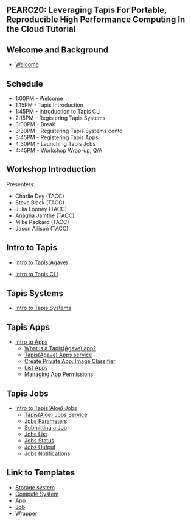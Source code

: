 ## PEARC20: Leveraging Tapis For Portable, Reproducible High Performance Computing In the Cloud Tutorial

## Welcome and Background
* [Welcome](./welcome/intro.md)

## Schedule

* 1:00PM - Welcome
* 1:15PM - Tapis Introduction
* 1:45PM - Introduction to Tapis CLI
* 2:15PM - Registering Tapis Systems
* 3:00PM - Break
* 3:30PM  - Registering Tapis Systems contd
* 3:45PM  - Registering Tapis Apps
* 4:30PM  - Launching Tapis Jobs
* 4:45PM  - Workshop Wrap-up, Q/A

## Workshop Introduction
Presenters: 
* Charlie Dey (TACC)
* Steve Black (TACC)
* Julia Looney (TACC)
* Anagha Jamthe (TACC)
* Mike Packard (TACC)
* Jason Allison (TACC)

## Intro to Tapis 
* [Intro to Tapis(Agave)](./block1/tapis-intro.md)

* [Intro to Tapis CLI](./block1/tapis-cli.md)

## Tapis Systems
* [Intro to Tapis Systems](./block1/tapis-systems.md)

## Tapis Apps
* [Intro to Apps](./block2/apps.md)
  * [What is a Tapis(Agave) app?](./block2/apps.md#what-is-a-tapisagave-app)
  * [Tapis(Agave) Apps service](./block2/apps.md#tapisagave-apps-service)
  * [Create Private App: Image Classifier](./block2/apps.md#create-private-app:-image-classifier)
  * [List Apps](./block2/apps.md#list-apps)
  * [Managing App Permissions](./block2/apps.md#apps-permissions)

## Tapis Jobs
* [Intro to Tapis(Aloe) Jobs](./block2/jobs.md)
  * [Tapis(Aloe) Jobs Service](./block2/jobs.md#tapisaloe-jobs-service)
  * [Jobs Parameters](./block2/jobs.md#jobs-parameters)
  * [Submitting a Job ](./block2/jobs.md#submitting-a-job)
  * [Jobs List](./block2/jobs.md#jobs-list)
  * [Jobs Status](./block2/jobs.md#jobs-status)
  * [Jobs Output](./block2/jobs.md#jobs-output)
  * [Jobs Notifications](./block2/jobs.md#jobs-notifications)

## Link to Templates
  * [Storage system](./block2/templates/storage_system.json)
  * [Compute System](./block2/templates/compute_system.json)
  * [App](./block2/templates/app.json)
  * [Job](./block2/templates/job.json)
  * [Wrapper](./block2/templates/wrapper.sh)

